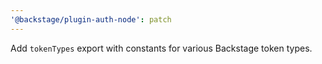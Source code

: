 ```yaml
---
'@backstage/plugin-auth-node': patch
---
```


Add `tokenTypes` export with constants for various Backstage token types.
